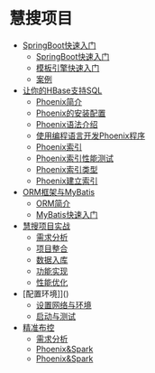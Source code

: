# 慧搜项目

* [SpringBoot快速入门]()
  * [SpringBoot快速入门](/README.md)
  * [模板引擎快速入门](/chapter1/1模板引擎.md)
  * [案例](/chapter1/2.案例.md)
* [让你的HBase支持SQL](/chapter2/6让HBase支持SQL.md)
    * [Phoenix简介](/chapter2/6.1phoenix简介.md)
    * [Phoenix的安装配置](/chapter2/6.2的安装配置与使用.md)
    * [Phoenix语法介绍](/chapter2/6.3Phoenix语法介绍.md)
    * [使用编程语言开发Phoenix程序](/chapter2/6.4使用Java开发Phoenix程序.md)
    * [Phoenix索引](/chapter2/6.5Phoenix索引.md)
    * [Phoenix索引性能测试](/chapter2/6.6Phoenix索引性能测试.md)
    * [Phoenix索引类型](/chapter2/6.7Phoenix索引类型.md)
    * [Phoenix建立索引](/chapter2/6.8Phoenix建立索引.md)
* [ORM框架与MyBatis]()
  * [ORM简介](/chapter2/1ORM简介.md)
  * [MyBatis快速入门](/chapter2/2MyBatis入门.md)
* [慧搜项目实战]()
  * [需求分析](/chapter3/需求分析.md)
  * [项目整合](/chapter3/2SSM项目整合.md)
  * [数据入库](/chapter3/数据入库.md)
  * [功能实现](/chapter3/功能实现.md)
  * [性能优化](/chapter3/性能优化.md)
* [配置环境]]()
  * [设置网络与环境](/chapter3/设置网络.md)
  * [启动与测试](/chapter3/启动与测试.md)
* [精准布控]()
  * [需求分析](/chapter4/需求分析.md)
  * [Phoenix&Spark](/chapter4/Phoenix与Spark.md)
  * [Phoenix&Spark](/chapter4/Phoenix与Spark.md)
